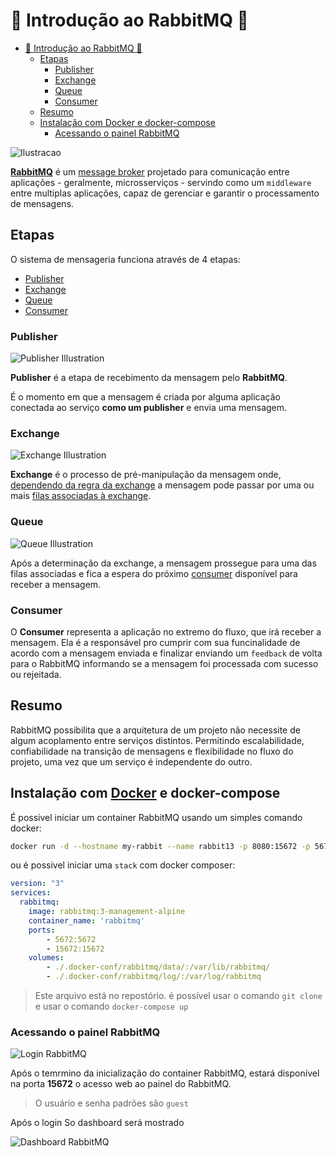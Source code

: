 # 🐰 Introdução ao RabbitMQ 🐇

- [🐰 Introdução ao RabbitMQ 🐇](#-introdução-ao-rabbitmq-)
  - [Etapas](#etapas)
    - [Publisher](#publisher)
    - [Exchange](#exchange)
    - [Queue](#queue)
    - [Consumer](#consumer)
  - [Resumo](#resumo)
  - [Instalação com Docker e docker-compose](#instalação-com-docker-e-docker-compose)
    - [Acessando o painel RabbitMQ](#acessando-o-painel-rabbitmq)

![Ilustracao](https://media.giphy.com/media/6pa2yJv88FhcRTwW2t/source.gif)

[**RabbitMQ**](https://www.rabbitmq.com/) é um [message broker](https://en.wikipedia.org/wiki/Message_broker) projetado para comunicação entre aplicações - geralmente, microsserviços - servindo como um `middleware` entre multiplas aplicações, capaz de gerenciar e garantir o processamento de mensagens.

## Etapas

O sistema de mensageria funciona através de 4 etapas:

- [Publisher](#publisher)
- [Exchange](#exchange)
- [Queue](#queue)
- [Consumer](#consumer)

### Publisher

![Publisher Illustration](https://image.prntscr.com/image/cjykbCTsR06vEEdjz1Zdaw.png)

**Publisher** é a etapa de recebimento da mensagem pelo **RabbitMQ**.

É o momento em que a mensagem é criada por alguma aplicação conectada ao serviço **como um publisher** e envia uma mensagem.

### Exchange ###

![Exchange Illustration](https://image.prntscr.com/image/JVPHWmTiTfGtF2MrKbaeew.png)

**Exchange** é o processo de pré-manipulação da mensagem onde, [dependendo da regra da exchange](https://lostechies.com/derekgreer/2012/03/28/rabbitmq-for-windows-exchange-types/) a mensagem pode passar por uma ou mais [filas associadas à exchange](https://www.rabbitmq.com/tutorials/tutorial-four-python.html).

### Queue ###

![Queue Illustration](https://image.prntscr.com/image/ZO47-olATMuG0vv1Ty_hSg.png)

Após a determinação da exchange, a mensagem prossegue para uma das filas associadas e fica a espera do próximo [consumer](#consumer) disponível para receber a mensagem.

### Consumer

O **Consumer** representa a aplicação no extremo do fluxo, que irá receber a mensagem. Ela é a responsável pro cumprir com sua funcinalidade de acordo com a mensagem enviada e finalizar enviando um `feedback` de volta para o RabbitMQ informando se a mensagem foi processada com sucesso ou rejeitada.

## Resumo

RabbitMQ possibilita que a arquitetura de um projeto não necessite de algum acoplamento entre serviços distintos. Permitindo escalabilidade, confiabilidade na transição de mensagens e flexibilidade no fluxo do projeto, uma vez que um serviço é independente do outro.

## Instalação com [Docker](https://www.docker.com/products/docker-desktop) e docker-compose

É possivel iniciar um container RabbitMQ usando um simples comando docker:

```sh
docker run -d --hostname my-rabbit --name rabbit13 -p 8080:15672 -p 5672:5672 -p 25676:25676 rabbitmq:3-management
```

ou é possivel iniciar uma `stack` com docker composer:

```yaml
version: "3"
services:
  rabbitmq:
    image: rabbitmq:3-management-alpine
    container_name: 'rabbitmq'
    ports:
        - 5672:5672
        - 15672:15672
    volumes:
        - ./.docker-conf/rabbitmq/data/:/var/lib/rabbitmq/
        - ./.docker-conf/rabbitmq/log/:/var/log/rabbitmq
```

> Este arquivo está no repostório. é possível usar o comando `git clone` e usar o comando `docker-compose up`

### Acessando o painel RabbitMQ

![Login RabbitMQ](https://image.prntscr.com/image/rFG9dqNwR1_N4PwHpzftzQ.png)

Após o temrmino da inicialização do container RabbitMQ, estará disponível na porta **15672** o acesso web ao painel do RabbitMQ.

> O usuário e senha padrões são `guest`

Após o login So dashboard será mostrado

![Dashboard RabbitMQ](https://image.prntscr.com/image/xVISsDA-QR2iCAdt9A8f7Q.png)
